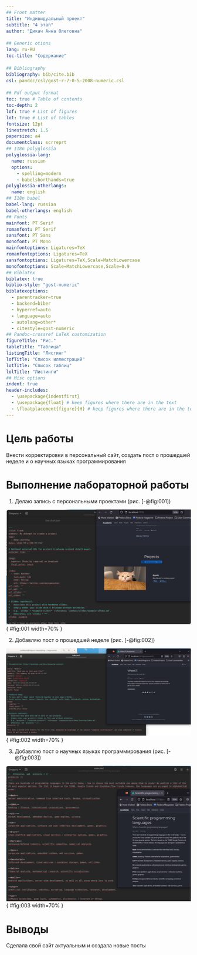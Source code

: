 ```yaml
---
## Front matter
title: "Индивидуальный проект"
subtitle: "4 этап"
author: "Дикач Анна Олеговна"

## Generic otions
lang: ru-RU
toc-title: "Содержание"

## Bibliography
bibliography: bib/cite.bib
csl: pandoc/csl/gost-r-7-0-5-2008-numeric.csl

## Pdf output format
toc: true # Table of contents
toc-depth: 2
lof: true # List of figures
lot: true # List of tables
fontsize: 12pt
linestretch: 1.5
papersize: a4
documentclass: scrreprt
## I18n polyglossia
polyglossia-lang:
  name: russian
  options:
	- spelling=modern
	- babelshorthands=true
polyglossia-otherlangs:
  name: english
## I18n babel
babel-lang: russian
babel-otherlangs: english
## Fonts
mainfont: PT Serif
romanfont: PT Serif
sansfont: PT Sans
monofont: PT Mono
mainfontoptions: Ligatures=TeX
romanfontoptions: Ligatures=TeX
sansfontoptions: Ligatures=TeX,Scale=MatchLowercase
monofontoptions: Scale=MatchLowercase,Scale=0.9
## Biblatex
biblatex: true
biblio-style: "gost-numeric"
biblatexoptions:
  - parentracker=true
  - backend=biber
  - hyperref=auto
  - language=auto
  - autolang=other*
  - citestyle=gost-numeric
## Pandoc-crossref LaTeX customization
figureTitle: "Рис."
tableTitle: "Таблица"
listingTitle: "Листинг"
lofTitle: "Список иллюстраций"
lotTitle: "Список таблиц"
lolTitle: "Листинги"
## Misc options
indent: true
header-includes:
  - \usepackage{indentfirst}
  - \usepackage{float} # keep figures where there are in the text
  - \floatplacement{figure}{H} # keep figures where there are in the text
---
```


# Цель работы

Внести корректировки в персональный сайт, создать пост о прошедшей неделе и о научных языках программирования


# Выполнение лабораторной работы

1.  Делаю запись с персональными проектами (рис. [-@fig:001])

![исполняемый файл и внешний вид поста](image/pic1.png){ #fig:001 width=70% }

2. Добавляю пост о прошедшей неделе (рис. [-@fig:002])

![пост о прошедшей неделе](image/pic2.png){ #fig:002 width=70% }

3. Добавляю пост о научных языках программирования (рис. [-@fig:003])

![пост о научных языках](image/pic3.png){ #fig:003 width=70% }

# Выводы

Сделала свой сайт актуальным и создала новые посты


